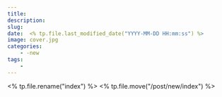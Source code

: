 ```yaml
---
title: 
description: 
slug: 
date:  <% tp.file.last_modified_date("YYYY-MM-DD HH:mm:ss") %>
image: cover.jpg
categories:
    - -new
tags:
    - 
---
```

<% tp.file.rename("index") %>
<% tp.file.move("/post/new/index") %>
